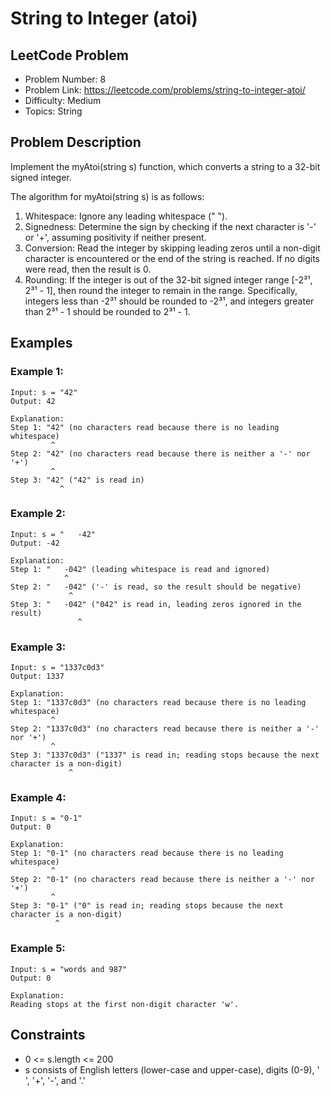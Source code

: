 # String to Integer (atoi)

## LeetCode Problem
- Problem Number: 8
- Problem Link: https://leetcode.com/problems/string-to-integer-atoi/
- Difficulty: Medium
- Topics: String

## Problem Description
Implement the myAtoi(string s) function, which converts a string to a 32-bit signed integer.

The algorithm for myAtoi(string s) is as follows:
1. Whitespace: Ignore any leading whitespace (" ").
2. Signedness: Determine the sign by checking if the next character is '-' or '+', assuming positivity if neither present.
3. Conversion: Read the integer by skipping leading zeros until a non-digit character is encountered or the end of the string is reached. If no digits were read, then the result is 0.
4. Rounding: If the integer is out of the 32-bit signed integer range [-2³¹, 2³¹ - 1], then round the integer to remain in the range. Specifically, integers less than -2³¹ should be rounded to -2³¹, and integers greater than 2³¹ - 1 should be rounded to 2³¹ - 1.

## Examples

### Example 1:
```
Input: s = "42"
Output: 42

Explanation:
Step 1: "42" (no characters read because there is no leading whitespace)
         ^
Step 2: "42" (no characters read because there is neither a '-' nor '+')
         ^
Step 3: "42" ("42" is read in)
           ^
```

### Example 2:
```
Input: s = "   -42"
Output: -42

Explanation:
Step 1: "   -042" (leading whitespace is read and ignored)
            ^
Step 2: "   -042" ('-' is read, so the result should be negative)
             ^
Step 3: "   -042" ("042" is read in, leading zeros ignored in the result)
               ^
```

### Example 3:
```
Input: s = "1337c0d3"
Output: 1337

Explanation:
Step 1: "1337c0d3" (no characters read because there is no leading whitespace)
         ^
Step 2: "1337c0d3" (no characters read because there is neither a '-' nor '+')
         ^
Step 3: "1337c0d3" ("1337" is read in; reading stops because the next character is a non-digit)
             ^
```

### Example 4:
```
Input: s = "0-1"
Output: 0

Explanation:
Step 1: "0-1" (no characters read because there is no leading whitespace)
         ^
Step 2: "0-1" (no characters read because there is neither a '-' nor '+')
         ^
Step 3: "0-1" ("0" is read in; reading stops because the next character is a non-digit)
          ^
```

### Example 5:
```
Input: s = "words and 987"
Output: 0

Explanation:
Reading stops at the first non-digit character 'w'.
```

## Constraints
- 0 <= s.length <= 200
- s consists of English letters (lower-case and upper-case), digits (0-9), ' ', '+', '-', and '.'